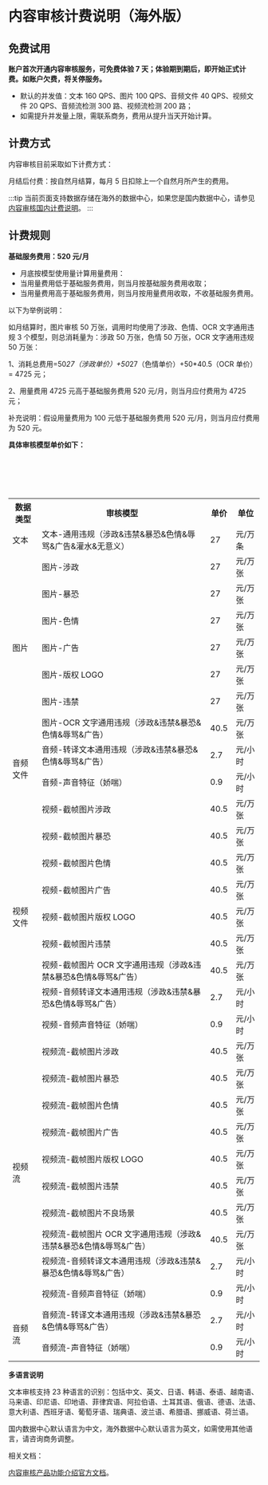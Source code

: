 # 内容审核计费说明（海外版）

## 免费试用

**账户首次开通内容审核服务，可免费体验 7 天；体验期到期后，即开始正式计费。如账户欠费，将关停服务。**

- 默认的并发值：文本 160 QPS、图片 100 QPS、音频文件 40 QPS、视频文件 20 QPS、音频流检测 300 路、视频流检测 200 路；
- 如需提升并发量上限，需联系商务，费用从提升当天开始计算。

## 计费方式

内容审核目前采取如下计费方式：

月结后付费：按自然月结算，每月 5 日扣除上一个自然月所产生的费用。

:::tip
当前页面支持数据存储在海外的数据中心，如果您是国内数据中心，请参见[内容审核国内计费说明](moderation_billing_domestic.html)。
:::

## 计费规则

**基础服务费用：520 元/月**

- 月底按模型使用量计算用量费用：
- 当用量费用低于基础服务费用，则当月按基础服务费用收取；
- 当用量费用高于基础服务费用，则当月按用量费用收取，不收基础服务费用。

以下为举例说明：

如月结算时，图片审核 50 万张，调用时均使用了涉政、色情、OCR 文字通用违规 3 个模型，则总消耗量为：涉政 50 万张，色情 50 万张，OCR 文字通用违规 50 万张：

1、消耗总费用=50*27（涉政单价）+50*27（色情单价）+50*40.5（OCR 单价）= 4725 元；

2、用量费用 4725 元高于基础服务费用 520 元/月，则当月应付费用为 4725 元；

补充说明：假设用量费用为 100 元低于基础服务费用 520 元/月，则当月应付费用为 520 元。

**具体审核模型单价如下：**

<table>
  <tr>
    <th>数据类型</th>
    <th>审核模型</th>
    <th>单价</th>
    <th>单位</th>
  </tr>
  <tr>
    <td>文本</td>
    <td>文本-通用违规（涉政&违禁&暴恐&色情&辱骂&广告&灌水&无意义）</td>
    <td>27</td>
    <td>元/万条</td>
  </tr>
  <tr>
    <td rowspan="7">图片</td>
    <td>图片-涉政</td>
    <td>27</td>
    <td>元/万张</td>
  <tr>
    <td>图片-暴恐</td>
    <td>27</td>
    <td>元/万张</td>
  <tr>
    <td>图片-色情</td>
    <td>27</td>
    <td>元/万张</td>
  <tr>
    <td>图片-广告</td>
    <td>27</td>
    <td>元/万张</td>
  <tr>
    <td>图片-版权 LOGO</td>
    <td>27</td>
    <td>元/万张</td>
  <tr>
    <td>图片-违禁</td>
    <td>27</td>
    <td>元/万张</td>
  <tr>
    <td>图片-OCR 文字通用违规（涉政&违禁&暴恐&色情&辱骂&广告）</td>
    <td>40.5</td>
    <td>元/万张</td>
  </tr>
  </tr>
  <tr>
    <td rowspan="2">音频文件</td>
    <td>音频-转译文本通用违规（涉政&违禁&暴恐&色情&辱骂&广告）</td>
    <td>2.7</td>
    <td>元/小时</td>
  <tr>
    <td>音频-声音特征（娇喘）</td>
    <td>0.9</td>
    <td>元/小时</td>
  </tr>
  </tr>
 <tr>
    <td rowspan="9">视频文件</td>
    <td>视频-截帧图片涉政</td>
    <td>40.5</td>
    <td>元/万张</td>
  <tr>
    <td>视频-截帧图片暴恐</td>
    <td>40.5</td>
    <td>元/万张</td>
  <tr>
    <td>视频-截帧图片色情</td>
    <td>40.5</td>
    <td>元/万张</td>
  <tr>
    <td>视频-截帧图片广告</td>
    <td>40.5</td>
    <td>元/万张</td>
  <tr>
    <td>视频-截帧图片版权 LOGO</td>
    <td>40.5</td>
    <td>元/万张</td>
  <tr>
    <td>视频-截帧图片违禁</td>
    <td>40.5</td>
    <td>元/万张</td>
  <tr>
    <td>视频-截帧图片 OCR 文字通用违规（涉政&违禁&暴恐&色情&辱骂&广告）</td>
    <td>40.5</td>
    <td>元/万张</td>
  <tr>
    <td>视频-音频转译文本通用违规（涉政&违禁&暴恐&色情&辱骂&广告）</td>
    <td>2.7</td>
    <td>元/小时</td>
  <tr>
    <td>视频-音频声音特征（娇喘）</td>
    <td>0.9</td>
    <td>元/小时</td>
  </tr>
  </tr>
  <tr>
    <td rowspan="10">视频流</td>
    <td>视频流-截帧图片涉政</td>
    <td>40.5</td>
    <td>元/万张</td>
  <tr>
    <td>视频流-截帧图片暴恐</td>
    <td>40.5</td>
    <td>元/万张</td>
  <tr>
    <td>视频流-截帧图片色情</td>
    <td>40.5</td>
    <td>元/万张</td>
  <tr>
    <td>视频流-截帧图片广告</td>
    <td>40.5</td>
    <td>元/万张</td>
  <tr>
    <td>视频流-截帧图片版权 LOGO</td>
    <td>40.5</td>
    <td>元/万张</td>
  <tr>
    <td>视频流-截帧图片违禁</td>
    <td>40.5</td>
    <td>元/万张</td>
  <tr>
    <td>视频流-截帧图片不良场景</td>
    <td>40.5</td>
    <td>元/万张</td>
  <tr>
    <td>视频流-截帧图片 OCR 文字通用违规（涉政&违禁&暴恐&色情&辱骂&广告）</td>
    <td>40.5</td>
    <td>元/万张</td>
  <tr>
    <td>视频流-音频转译文本通用违规（涉政&违禁&暴恐&色情&辱骂&广告）</td>
    <td>2.7</td>
    <td>元/小时</td>
   <tr>
    <td>视频流-音频声音特征（娇喘）</td>
    <td>0.9</td>
    <td>元/小时</td>
  </tr>
  </tr>
  <tr>
    <td rowspan="2">音频流</td>
    <td>音频流-转译文本通用违规（涉政&违禁&暴恐&色情&辱骂&广告）</td>
    <td>2.7</td>
    <td>元/小时</td>
  <tr>
    <td>音频流-声音特征（娇喘）</td>
    <td>0.9</td>
    <td>元/小时</td>
  </tr>
  </tr>
</table>

**多语言说明**

文本审核支持 23 种语言的识别：包括中文、英文、日语、韩语、泰语、越南语、马来语、印尼语、印地语、菲律宾语、阿拉伯语、土耳其语、俄语、德语、法语、意大利语、西班牙语、葡萄牙语、瑞典语、波兰语、希腊语、挪威语、荷兰语。

国内数据中心默认语言为中文，海外数据中心默认语言为英文，如需使用其他语言，请咨询商务调整。

相关文档：

[内容审核产品功能介绍官方文档](moderation_overview.html)。
